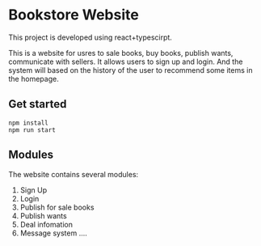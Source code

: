 # Bookstore Website

This project is developed using react+typescirpt. 

This is a website for usres to sale books, buy books, publish wants, communicate with sellers.
It allows users to sign up and login. And the system will based on the history of the user to recommend some items 
in the homepage.

## Get started

```
npm install
npm run start
```

## Modules

The website contains several modules:

1. Sign Up
2. Login
3. Publish for sale books
4. Publish wants
5. Deal infomation
6. Message system
....
